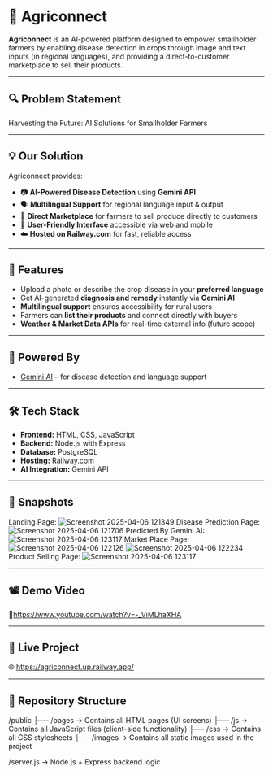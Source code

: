 # 🌾 Agriconnect

**Agriconnect** is an AI-powered platform designed to empower smallholder farmers by enabling disease detection in crops through image and text inputs (in regional languages), and providing a direct-to-customer marketplace to sell their products.

---

## 🔍 Problem Statement

Harvesting the Future: AI Solutions for Smallholder Farmers 

---

## 💡 Our Solution

Agriconnect provides:

- 📷 **AI-Powered Disease Detection** using **Gemini API**  
- 🗣️ **Multilingual Support** for regional language input & output  
- 🛒 **Direct Marketplace** for farmers to sell produce directly to customers  
- 📲 **User-Friendly Interface** accessible via web and mobile  
- ☁️ **Hosted on Railway.com** for fast, reliable access

---

## 🚀 Features

- Upload a photo or describe the crop disease in your **preferred language**
- Get AI-generated **diagnosis and remedy** instantly via **Gemini AI**
- **Multilingual support** ensures accessibility for rural users
- Farmers can **list their products** and connect directly with buyers
- **Weather & Market Data APIs** for real-time external info (future scope)

---

## 🧠 Powered By

- [Gemini AI](https://deepmind.google/technologies/gemini) – for disease detection and language support

---

## 🛠️ Tech Stack

- **Frontend:** HTML, CSS, JavaScript  
- **Backend:** Node.js with Express  
- **Database:** PostgreSQL  
- **Hosting:** Railway.com  
- **AI Integration:** Gemini API  

---

## 📸 Snapshots
Landing Page:
![Screenshot 2025-04-06 121349](https://github.com/user-attachments/assets/0efc5ba9-9a68-4eaa-89e7-3c642e61494d)
Disease Prediction Page:
![Screenshot 2025-04-06 121706](https://github.com/user-attachments/assets/5d8e43d6-ee0c-4703-b797-306441320ae0)
Predicted By Gemini AI:
![Screenshot 2025-04-06 123117](https://github.com/user-attachments/assets/b15131bc-895e-4e18-88c8-a809dfd8824b)
Market Place Page:
![Screenshot 2025-04-06 122126](https://github.com/user-attachments/assets/afdc17ea-a95e-4c4f-aff1-8fca05dd0b49)
![Screenshot 2025-04-06 122234](https://github.com/user-attachments/assets/742db1c1-68ae-4d82-8ff8-6e084f2ed5f9)
Product Selling Page:
![Screenshot 2025-04-06 123117](https://github.com/user-attachments/assets/8e1dba98-de43-4faa-afe8-143b26aec6a5)



---

## 📽️ Demo Video

🎥https://www.youtube.com/watch?v=-_ViMLhaXHA

---

## 🔗 Live Project

🌐 https://agriconnect.up.railway.app/

---

## 📁 Repository Structure
/public
  ├── /pages     → Contains all HTML pages (UI screens)
  ├── /js        → Contains all JavaScript files (client-side functionality)
  ├── /css       → Contains all CSS stylesheets
  ├── /images    → Contains all static images used in the project

/server.js        → Node.js + Express backend logic

